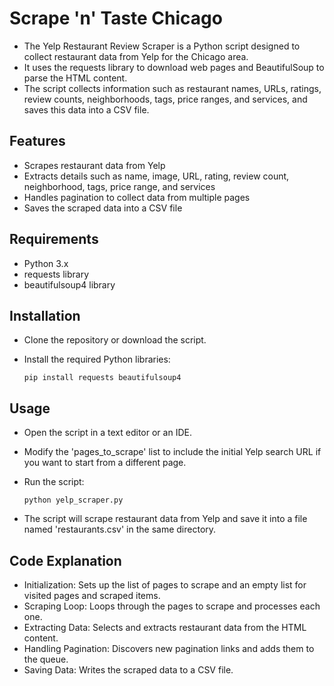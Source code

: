 # Scrape 'n' Taste Chicago

- The Yelp Restaurant Review Scraper is a Python script designed to collect restaurant data from Yelp for the Chicago area. 
- It uses the requests library to download web pages and BeautifulSoup to parse the HTML content. 
- The script collects information such as restaurant names, URLs, ratings, review counts, neighborhoods, tags, price ranges, and services, and saves this data into a CSV file.
  


## Features
- Scrapes restaurant data from Yelp
- Extracts details such as name, image, URL, rating, review count, neighborhood, tags, price range, and services
- Handles pagination to collect data from multiple pages
- Saves the scraped data into a CSV file
  


## Requirements
- Python 3.x
- requests library
- beautifulsoup4 library
  


## Installation
- Clone the repository or download the script.
- Install the required Python libraries:
  
     `pip install requests beautifulsoup4`


 ## Usage
- Open the script in a text editor or an IDE.
- Modify the 'pages_to_scrape' list to include the initial Yelp search URL if you want to start from a different page.
- Run the script:
  
     `python yelp_scraper.py`
- The script will scrape restaurant data from Yelp and save it into a file named 'restaurants.csv' in the same directory.



## Code Explanation
- Initialization: Sets up the list of pages to scrape and an empty list for visited pages and scraped items.
- Scraping Loop: Loops through the pages to scrape and processes each one.
- Extracting Data: Selects and extracts restaurant data from the HTML content.
- Handling Pagination: Discovers new pagination links and adds them to the queue.
- Saving Data: Writes the scraped data to a CSV file.


